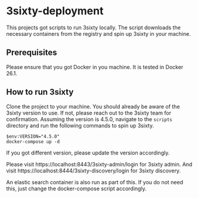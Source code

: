 # 3sixty-deployment
This projects got scripts to run 3sixty locally. The script downloads the necessary containers from the registry
and spin up 3sixty in your machine.

## Prerequisites
Please ensure that you got Docker in you machine. It is tested in Docker 26.1.

## How to run 3sixty
Clone the project to your machine. You should already be aware of the 3sixty version to use. 
If not, please reach out to the 3sixty team for confirmation. Assuming the version is 4.5.0, 
navigate to the `scripts` directory and run the following commands to spin up 3sixty.

````
$env:VERSION="4.5.0"
docker-compose up -d
````
If you got different version, please update the version accordingly.

Please visit https://localhost:8443/3sixty-admin/login for 3sixty admin. And visit https://localhost:8444/3sixty-discovery/login
for 3sixty discovery.

An elastic search container is also run as part of this. If you do not need this, just change the docker-compose
script accordingly.


